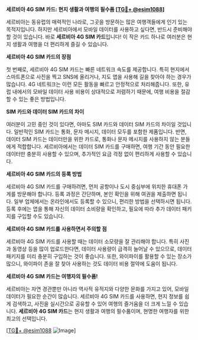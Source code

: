 **세르비아 4G SIM 카드: 현지 생활과 여행의 필수품 [[TG💪+ @esim1088](https://t.me/s/esim1088)]**

세르비아는 동유럽의 매력적인 나라로, 그곳을 방문하는 많은 여행객들에게 인기 있는 목적지입니다. 하지만 세르비아에서 모바일 데이터를 사용하고 싶다면, 반드시 준비해야 할 것이 있습니다. 바로 **세르비아 4G SIM 카드**입니다! 이 작은 카드 하나로 여러분은 현지 생활과 여행을 더 편리하게 즐길 수 있습니다.

**세르비아 4G SIM 카드의 장점**

첫 번째로, 세르비아 4G SIM 카드는 빠른 네트워크 속도를 제공합니다. 특히 현지에서 스마트폰으로 사진을 찍고 SNS에 올리거나, 지도 앱을 사용해 길을 찾아야 하는 경우가 많습니다. 4G 네트워크는 이런 모든 활동을 빠르고 안정적으로 처리해줍니다. 또한, 유럽 내에서의 모바일 데이터 사용 비용이 상대적으로 저렴하기 때문에, 여행 비용을 절감할 수 있는 좋은 방법입니다.

**SIM 카드와 데이터 SIM 카드의 차이**

여러분이 고민 중인 것이 있다면, 아마도 SIM 카드와 데이터 SIM 카드의 차이일 것입니다. 일반적인 SIM 카드는 통화, 문자 메시지, 데이터 모두를 포함한 제품입니다. 반면, 데이터 SIM 카드는 데이터만을 위한 카드로, 통화나 문자 메시지를 사용하지 않는 분들에게 적합합니다. 세르비아에서는 데이터 SIM 카드를 구매하면, 여행 기간 동안 필요한 데이터만 충분히 사용할 수 있으며, 추가적인 요금 걱정 없이 편리하게 사용할 수 있습니다.

**세르비아 4G SIM 카드의 등록 방법**

세르비아 4G SIM 카드를 구매하려면, 먼저 공항이나 도시 중심부에 위치한 휴대폰 가게를 방문해야 합니다. 등록 과정은 간단하며, 본인 확인을 위해 여권을 제출하면 됩니다. 일부 업체에서는 온라인에서도 등록할 수 있으니, 편리한 방법을 선택하시면 됩니다. 등록 후에는 앱을 통해 자신의 데이터 소비량을 확인하고, 필요에 따라 추가 데이터 패키지를 구입할 수도 있습니다.

**세르비아 4G SIM 카드를 사용하면서 주의할 점**

세르비아 4G SIM 카드를 사용할 때는 데이터 소모량을 잘 관리해야 합니다. 특히 사진과 동영상 등을 많이 업로드한다면, 데이터 사용량이 급격히 늘어날 수 있으므로, 데이터 패키지를 미리 충분히 구입하는 것이 좋습니다. 또한, 와이파이를 활용할 수 있는 장소가 많으니, 와이파이 존을 잘 찾아 사용하는 것도 데이터 비용 절약에 도움이 됩니다.

**세르비아 4G SIM 카드는 여행자의 필수품!**

세르비아는 자연 경관뿐만 아니라 역사적 유적지와 다양한 문화를 가지고 있어, 모바일 데이터가 필요한 순간이 많습니다. 세르비아 4G SIM 카드를 사용하면, 현지 정보를 쉽게 검색하고, 사진을 실시간으로 공유할 수 있어 여행의 즐거움을 더 크게 느낄 수 있습니다. **세르비아 4G SIM 카드**는 현지 생활과 여행의 필수품이며, 현명한 여행자를 위한 최고의 선택입니다.

[[TG💪+ @esim1088](https://t.me/s/esim1088) ![Image](https://i.postimg.cc/Y0z9fWf4/image.png)]
